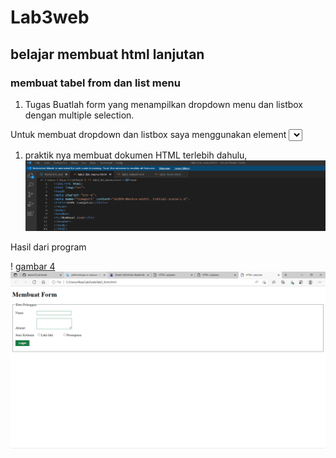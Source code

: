 # Lab3web
## belajar membuat html lanjutan

### membuat tabel from dan list menu
1. Tugas
Buatlah form yang menampilkan dropdown menu dan listbox dengan multiple selection.

Untuk membuat dropdown dan listbox saya menggunakan element <select> untuk menampilkan dropdown dan listbox.

1. praktik nya
membuat dokumen HTML terlebih dahulu,
![screenshot](screenshot/kodelist.png)

Hasil dari program

! [gambar 4](screenshot/ss4.png)
![gambar](screenshot/ss10.png)